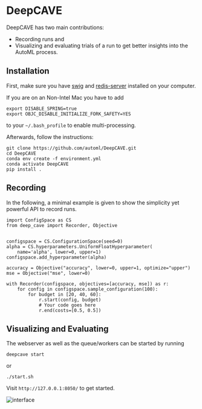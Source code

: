 # DeepCAVE

DeepCAVE has two main contributions:
- Recording runs and
- Visualizing and evaluating trials of a run to get better insights into the AutoML process.


## Installation

First, make sure you have
[swig](https://www.dev2qa.com/how-to-install-swig-on-macos-linux-and-windows/) and
[redis-server](https://flaviocopes.com/redis-installation/) installed on your
computer.

If you are on an Non-Intel Mac you have to add
```
export DISABLE_SPRING=true
export OBJC_DISABLE_INITIALIZE_FORK_SAFETY=YES
```
to your ```~/.bash_profile``` to enable multi-processing.

Afterwards, follow the instructions:
```
git clone https://github.com/automl/DeepCAVE.git
cd DeepCAVE
conda env create -f environment.yml
conda activate DeepCAVE
pip install .
```


## Recording

In the following, a minimal example is given to show the simplicity yet powerful API to record runs.

```
import ConfigSpace as CS
from deep_cave import Recorder, Objective


configspace = CS.ConfigurationSpace(seed=0)
alpha = CS.hyperparameters.UniformFloatHyperparameter(
    name='alpha', lower=0, upper=1)
configspace.add_hyperparameter(alpha)

accuracy = Objective("accuracy", lower=0, upper=1, optimize="upper")
mse = Objective("mse", lower=0)

with Recorder(configspace, objectives=[accuracy, mse]) as r:
    for config in configspace.sample_configuration(100):
        for budget in [20, 40, 60]:
            r.start(config, budget)
            # Your code goes here
            r.end(costs=[0.5, 0.5])
````


## Visualizing and Evaluating

The webserver as well as the queue/workers can be started by running
```
deepcave start
```
or
```
./start.sh
```

Visit `http://127.0.0.1:8050/` to get started.

![interface](media/interface.png)

